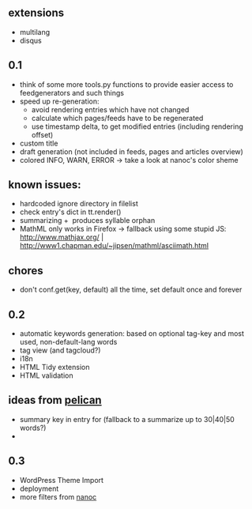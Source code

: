 extensions
------------

- multilang
- disqus

0.1
-------

- think of some more tools.py functions to provide easier access to feedgenerators and
  such things
- speed up re-generation:
    - avoid rendering entries which have not changed
    - calculate which pages/feeds have to be regenerated
    - use timestamp delta, to get modified entries (including rendering offset)
- custom title
- draft generation (not included in feeds, pages and articles overview)
- colored INFO, WARN, ERROR -> take a look at nanoc's color sheme

## known issues:

- hardcoded ignore directory in filelist
- check entry's dict in tt.render()
- summarizing + &shy; produces syllable orphan
- MathML only works in Firefox -> fallback using some stupid JS:
    http://www.mathjax.org/ | http://www1.chapman.edu/~jipsen/mathml/asciimath.html

## chores

- don't conf.get(key, default) all the time, set default once and forever

0.2
-------

- automatic keywords generation: <meta content="tags" name="keywords">
  based on optional tag-key and most used, non-default-lang words
- tag view (and tagcloud?)
- i18n
- HTML Tidy extension
- HTML validation

## ideas from [pelican](http://docs.notmyidea.org/alexis/pelican/)

- summary key in entry for <meta content="summary" name="description">
  (fallback to a summarize up to 30|40|50 words?)
- 

0.3
-------

- WordPress Theme Import
- deployment
- more filters from [nanoc](http://nanoc.stoneship.org/)